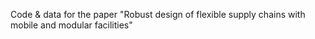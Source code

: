 Code & data for the paper "Robust design of flexible supply chains with mobile and modular facilities"